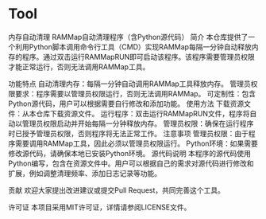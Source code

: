 # Tool
内存自动清理
RAMMap自动清理程序（含Python源代码）
简介
本仓库提供了一个利用Python脚本调用命令行工具（CMD）实现RAMMap每隔一分钟自动释放内存的程序。通过双击运行RAMMapRUN即可启动该程序。该程序需要管理员权限才能正常运行，否则无法调用RAMMap工具。

功能特点
自动清理内存：每隔一分钟自动调用RAMMap工具释放内存。
管理员权限要求：程序需要以管理员权限运行，否则无法调用RAMMap。
可定制性：包含Python源代码，用户可以根据需要自行修改和添加功能。
使用方法
下载资源文件：从本仓库下载资源文件。
运行程序：双击运行RAMMapRUN文件，程序将自动以管理员权限启动并开始每隔一分钟释放内存。
管理员权限：确保在运行程序时已授予管理员权限，否则程序将无法正常工作。
注意事项
管理员权限：由于程序需要调用RAMMap工具，因此必须以管理员权限运行。
Python环境：如果需要修改源代码，请确保本地已安装Python环境。
源代码说明
本程序的源代码使用Python编写，包含在资源文件中。用户可以根据自己的需求对源代码进行修改和扩展，例如调整清理频率、添加日志记录等功能。

贡献
欢迎大家提出改进建议或提交Pull Request，共同完善这个工具。

许可证
本项目采用MIT许可证，详情请参阅LICENSE文件。
